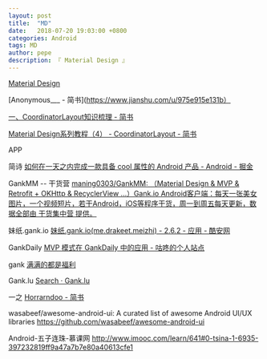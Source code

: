 ```yaml
---
layout: post
title:  "MD"
date:   2018-07-20 19:03:00 +0800
categories: Android
tags: MD
author: pepe
description: 『 Material Design 』
---
```


[Material Design](https://www.material.io/)

[Anonymous___ - 简书](https://www.jianshu.com/u/975e915e131b）

[一、CoordinatorLayout知识梳理 - 简书](https://www.jianshu.com/p/3596988b74ca)

[Material Design系列教程（4） - CoordinatorLayout - 简书](https://www.jianshu.com/p/be21a824e469)


APP

简诗
[如何在一天之内完成一款具备 cool 属性的 Android 产品 - Android - 掘金](https://juejin.im/entry/56209b63ddb2dd000aa2269e/)

GankMM -- 干货营
[maning0303/GankMM: （Material Design & MVP & Retrofit + OKHttp & RecyclerView ...）Gank.io Android客户端：每天一张美女图片，一个视频短片，若干Android，iOS等程序干货，周一到周五每天更新，数据全部由 干货集中营 提供。](https://github.com/maning0303/GankMM)

妹纸.gank.io
[妹纸.gank.io(me.drakeet.meizhi) - 2.6.2 - 应用 - 酷安网](https://www.coolapk.com/apk/me.drakeet.meizhi)

GankDaily
[MVP 模式在 GankDaily 中的应用 - 咕咚的个人站点](http://gudong.name/advanced/2015/11/23/gank_mvp_introduce.html)

gank
[满满的都是福利](http://gank.io/download)

Gank.lu
[Search · Gank.lu](https://github.com/search?utf8=%E2%9C%93&q=Gank.lu&type=)

一之
[Horrarndoo - 简书](https://www.jianshu.com/u/5c92e4ae9dc3)

wasabeef/awesome-android-ui: A curated list of awesome Android UI/UX libraries
https://github.com/wasabeef/awesome-android-ui

Android-五子连珠-慕课网
http://www.imooc.com/learn/641#0-tsina-1-6935-397232819ff9a47a7b7e80a40613cfe1